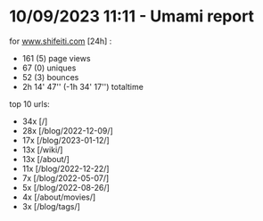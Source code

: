 # 10/09/2023 11:11 - Umami report
for www.shifeiti.com [24h] :

 - 161 (5) page views
 - 67 (0) uniques
 - 52 (3) bounces
 - 2h 14' 47'' (-1h 34' 17'') totaltime


top 10 urls:
 - 34x [/]
 - 28x [/blog/2022-12-09/]
 - 17x [/blog/2023-01-12/]
 - 13x [/wiki/]
 - 13x [/about/]
 - 11x [/blog/2022-12-22/]
 - 7x [/blog/2022-05-07/]
 - 5x [/blog/2022-08-26/]
 - 4x [/about/movies/]
 - 3x [/blog/tags/]


